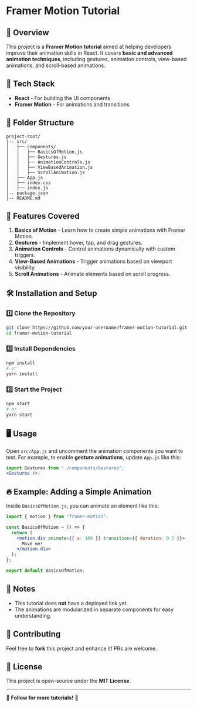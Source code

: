 # Framer Motion Tutorial

## 📌 Overview

This project is a **Framer Motion tutorial** aimed at helping developers improve their animation skills in React. It covers **basic and advanced animation techniques**, including gestures, animation controls, view-based animations, and scroll-based animations.

## 🚀 Tech Stack

- **React** - For building the UI components
- **Framer Motion** - For animations and transitions

## 📂 Folder Structure

```
project-root/
│-- src/
│   ├── components/
│   │   ├── BasicsOfMotion.js
│   │   ├── Gestures.js
│   │   ├── AnimationControls.js
│   │   ├── ViewBasedAnimation.js
│   │   ├── ScrollAnimation.js
│   ├── App.js
│   ├── index.css
│   ├── index.js
│-- package.json
│-- README.md
```

## 🎯 Features Covered

1. **Basics of Motion** - Learn how to create simple animations with Framer Motion.
2. **Gestures** - Implement hover, tap, and drag gestures.
3. **Animation Controls** - Control animations dynamically with custom triggers.
4. **View-Based Animations** - Trigger animations based on viewport visibility.
5. **Scroll Animations** - Animate elements based on scroll progress.

## 🛠 Installation and Setup

### 1️⃣ Clone the Repository

```sh
git clone https://github.com/your-username/framer-motion-tutorial.git
cd framer-motion-tutorial
```

### 2️⃣ Install Dependencies

```sh
npm install
# or
yarn install
```

### 3️⃣ Start the Project

```sh
npm start
# or
yarn start
```

## 🖥️ Usage

Open `src/App.js` and uncomment the animation components you want to test.
For example, to enable **gesture animations**, update `App.js` like this:

```jsx
import Gestures from "./components/Gestures";
<Gestures />;
```

## 🔥 Example: Adding a Simple Animation

Inside `BasicsOfMotion.js`, you can animate an element like this:

```jsx
import { motion } from "framer-motion";

const BasicsOfMotion = () => {
  return (
    <motion.div animate={{ x: 100 }} transition={{ duration: 0.5 }}>
      Move me!
    </motion.div>
  );
};

export default BasicsOfMotion;
```

## 📝 Notes

- This tutorial does **not** have a deployed link yet.
- The animations are modularized in separate components for easy understanding.

## 🌟 Contributing

Feel free to **fork** this project and enhance it! PRs are welcome.

## 📄 License

This project is open-source under the **MIT License**.

---

🔗 **Follow for more tutorials!** 🚀
